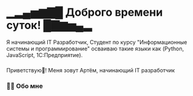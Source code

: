 ▁▂▄▅▆▇█ Доброго времени суток! █▇▆▅▄▂ 
==========================================================================================================================================

Я начинающий IT Разработчик, Студент по курсу "Информационные системы и программирование" осваиваю такие языки как (Python, JavaScript, 1C:Предприятие).
###

Приветствую👋! Меня зовут Артём, начинающий IT разработчик</h1>

###

<h3 align="left">👩‍💻  Обо мне</h3>

